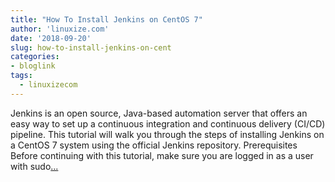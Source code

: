 ```yaml
---
title: "How To Install Jenkins on CentOS 7"
author: 'linuxize.com'
date: '2018-09-20'
slug: how-to-install-jenkins-on-cent
categories:
- bloglink
tags:
  - linuxizecom
---
```


Jenkins is an open source, Java-based automation server that offers an easy way to set up a continuous integration and continuous delivery (CI/CD) pipeline. This tutorial will walk you through the steps of installing Jenkins on a CentOS 7 system using the official Jenkins repository. Prerequisites Before continuing with this tutorial, make sure you are logged in as a user with sudo[... <i class="fas fa-external-link-alt"></i>](https://linuxize.com/post/how-to-install-jenkins-on-centos-7/)

